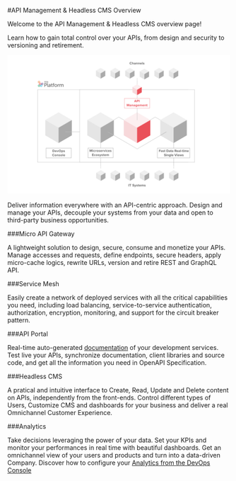 #API Management & Headless CMS Overview


Welcome to the API Management & Headless CMS overview page!

Learn how to gain total control over your APIs, from design and security to versioning and retirement.


![image alt text](img/api_managment.png)


Deliver information everywhere with an API-centric approach. Design and manage your APIs, decouple your systems from your data and open to third-party business opportunities.

###Micro API Gateway

A lightweight solution to design, secure, consume and monetize your APIs. Manage accesses and requests, define endpoints, secure headers, apply micro-cache logics, rewrite URLs, version and retire REST and GraphQL API.

###Service Mesh

Easily create a network of deployed services with all the critical capabilities you need, including load balancing, service-to-service authentication, authorization, encryption, monitoring, and support for the circuit breaker
pattern.

###API Portal

Real-time auto-generated [documentation](../development_suite/api-portal/api-documentations.md) of your development services. Test live your APIs, synchronize documentation, client libraries and source code, and get all the information you need in OpenAPI Specification.

###Headless CMS

A pratical and intuitive interface to Create, Read, Update and Delete content on APIs, independently from the front-ends. Control different types of Users, Customize CMS and dashboards for your business and deliver a real Omnichannel Customer Experience.

###Analytics

Take decisions leveraging the power of your data. Set your KPIs and monitor your performances in real time with beautiful dashboards.
Get an omnichannel view of your users and products and turn into a data-driven Company.
Discover how to configure your [Analytics from the DevOps Console](development_suite/api-console/api-design/api_console_configanalytics)






